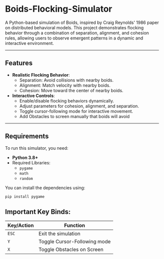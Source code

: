 # Boids-Flocking-Simulator

A Python-based simulation of Boids, inspired by Craig Reynolds' 1986 paper on distributed behavioral models. This project demonstrates flocking behavior through a combination of separation, alignment, and cohesion rules, allowing users to observe emergent patterns in a dynamic and interactive environment.

---

## Features

- **Realistic Flocking Behavior**:
  - Separation: Avoid collisions with nearby boids.
  - Alignment: Match velocity with nearby boids.
  - Cohesion: Move toward the center of nearby boids.
- **Interactive Controls**:
  - Enable/disable flocking behaviors dynamically.
  - Adjust parameters for cohesion, alignment, and separation.
  - Toggle cursor-following mode for interactive movement.
  - Add Obstacles to screen manually that boids will avoid

---

## Requirements

To run this simulator, you need:

- **Python 3.8+**
- Required Libraries:
  - `pygame`
  - `math`
  - `random`

You can install the dependencies using:
```bash
pip install pygame
```

## Important Key Binds:

| Key/Action        | Function                             |
|-------------------|--------------------------------------|
| `ESC`             | Exit the simulation                  |
| `Y`               | Toggle Cursor-Following mode         |
| `X`               | Toggle Obstacles on Screen           |
